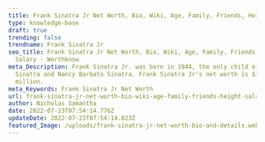 ```yaml
---
title: Frank Sinatra Jr Net Worth, Bio, Wiki, Age, Family, Friends, Height & Salary
type: knowledge-base
draft: true
trending: false
trendname: Frank Sinatra Jr
seo_title: Frank Sinatra Jr Net Worth, Bio, Wiki, Age, Family, Friends, Height &
  Salary - Worthknow
meta_Description: Frank Sinatra Jr. was born in 1944, the only child of Frank
  Sinatra and Nancy Barbato Sinatra. Frank Sinatra Jr's net worth is $100
  million.
meta_Keywords: Frank Sinatra Jr Net Worth
url: frank-sinatra-jr-net-worth-bio-wiki-age-family-friends-height-salary
author: Nicholas Samantha
date: 2022-07-23T07:54:14.776Z
updateDate: 2022-07-23T07:54:14.823Z
featured_Image: /uploads/frank-sinatra-jr-net-worth-bio-and-details.webp
---
```

